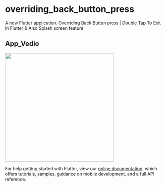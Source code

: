 # overriding_back_button_press

A new Flutter application. Overriding Back Button press | Double Tap To Exit In Flutter & Also Splash screen feature


## App_Vedio
<img src='https://user-images.githubusercontent.com/73393935/101273149-bb3e5f00-37b4-11eb-972e-6b391ca105ff.gif' width=350 />

For help getting started with Flutter, view our
[online documentation](https://flutter.dev/docs), which offers tutorials,
samples, guidance on mobile development, and a full API reference.
